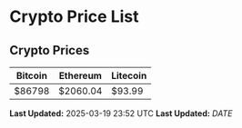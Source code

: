 # Crypto Price List

## Crypto Prices
| Bitcoin | Ethereum | Litecoin |
| ------- | -------- | -------- |
| $86798 | $2060.04 | $93.99 |
**Last Updated:** 2025-03-19 23:52 UTC
**Last Updated:** $DATE$
